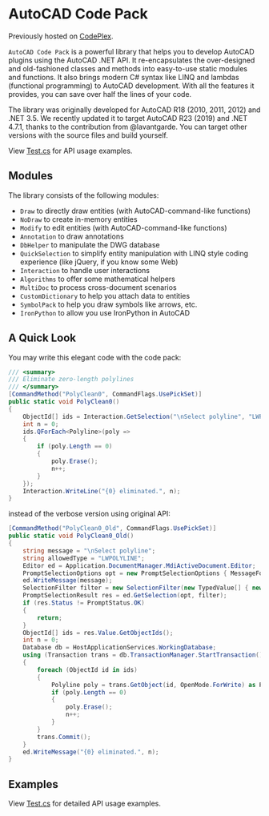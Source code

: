 # AutoCAD Code Pack

Previously hosted on [CodePlex](https://acadcodepack.codeplex.com/).

`AutoCAD Code Pack` is a powerful library that helps you to develop AutoCAD plugins using the AutoCAD .NET API. It re-encapsulates the over-designed and old-fashioned classes and methods into easy-to-use static modules and functions. It also brings modern C# syntax like LINQ and lambdas (functional programming) to AutoCAD development. With all the features it provides, you can save over half the lines of your code.

The library was originally developed for AutoCAD R18 (2010, 2011, 2012) and .NET 3.5. We recently updated it to target AutoCAD R23 (2019) and .NET 4.7.1, thanks to the contribution from @lavantgarde. You can target other versions with the source files and build yourself.

View [Test.cs](https://github.com/luanshixia/AutoCADCodePack/blob/master/AutoCADCommands/Test.cs) for API usage examples.

## Modules

The library consists of the following modules:

* `Draw` to directly draw entities (with AutoCAD-command-like functions)
* `NoDraw` to create in-memory entities
* `Modify` to edit entities (with AutoCAD-command-like functions)
* `Annotation` to draw annotations
* `DbHelper` to manipulate the DWG database
* `QuickSelection` to simplify entity manipulation with LINQ style coding experience (like jQuery, if you know some Web)
* `Interaction` to handle user interactions
* `Algorithms` to offer some mathematical helpers
* `MultiDoc` to process cross-document scenarios
* `CustomDictionary` to help you attach data to entities
* `SymbolPack` to help you draw symbols like arrows, etc.
* `IronPython` to allow you use IronPython in AutoCAD

## A Quick Look

You may write this elegant code with the code pack:

```csharp
/// <summary>
/// Eliminate zero-length polylines
/// </summary>
[CommandMethod("PolyClean0", CommandFlags.UsePickSet)]
public static void PolyClean0()
{
    ObjectId[] ids = Interaction.GetSelection("\nSelect polyline", "LWPOLYLINE");
    int n = 0;
    ids.QForEach<Polyline>(poly =>
    {
        if (poly.Length == 0)
        {
            poly.Erase();
            n++;
        }
    });
    Interaction.WriteLine("{0} eliminated.", n);
}
```

instead of the verbose version using original API:

```csharp
[CommandMethod("PolyClean0_Old", CommandFlags.UsePickSet)]
public static void PolyClean0_Old()
{
    string message = "\nSelect polyline";
    string allowedType = "LWPOLYLINE";
    Editor ed = Application.DocumentManager.MdiActiveDocument.Editor;
    PromptSelectionOptions opt = new PromptSelectionOptions { MessageForAdding = message };
    ed.WriteMessage(message);
    SelectionFilter filter = new SelectionFilter(new TypedValue[] { new TypedValue(0, allowedType) });
    PromptSelectionResult res = ed.GetSelection(opt, filter);
    if (res.Status != PromptStatus.OK)
    {
        return;
    }            
    ObjectId[] ids = res.Value.GetObjectIds();
    int n = 0;
    Database db = HostApplicationServices.WorkingDatabase;
    using (Transaction trans = db.TransactionManager.StartTransaction())
    {
        foreach (ObjectId id in ids)
        {
            Polyline poly = trans.GetObject(id, OpenMode.ForWrite) as Polyline;
            if (poly.Length == 0)
            {
                poly.Erase();
                n++;
            }
        }
        trans.Commit();
    }
    ed.WriteMessage("{0} eliminated.", n);
}
```

## Examples

View [Test.cs](https://github.com/luanshixia/AutoCADCodePack/blob/master/AutoCADCommands/Test.cs) for detailed API usage examples.
